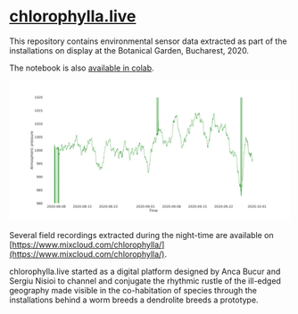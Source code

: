 # [chlorophylla.live](https://www.chlorophylla.live/x/hello-world/)

This repository contains environmental sensor data extracted as part of the installations on display at the Botanical Garden, Bucharest, 2020. 

The notebook is also [available in colab](https://colab.research.google.com/drive/1qIKeslN24RBLOnzep0XUFGZXWWQXa5n6?usp=sharing).

<img src="https://raw.githubusercontent.com/chlorophylla-live/botanical-sensor-data/58f625b2c3def797478e36a43e5c45abf4a589ca/Atmospheric%20pressure.svg?sanitize=true">


Several field recordings extracted during the night-time are available on [https://www.mixcloud.com/chlorophylla/](https://www.mixcloud.com/chlorophylla/).


chlorophylla.live started as a digital platform designed by Anca Bucur and Sergiu Nisioi to channel and conjugate the rhythmic rustle of the ill-edged geography made visible in the co-habitation of species through the installations behind a worm breeds a dendrolite breeds a prototype.


